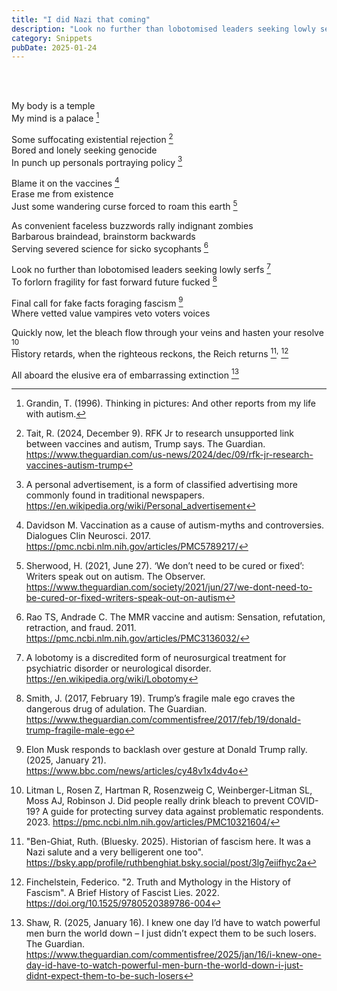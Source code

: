 ```yaml
---
title: "I did Nazi that coming"
description: "Look no further than lobotomised leaders seeking lowly serfs, To forlorn fragility for fast forward future fucked, Final call for fake facts foraging fascism, Where vetted value vampires veto voters voices.."
category: Snippets
pubDate: 2025-01-24
---
```

<br>
<br>

My body is a temple   
My mind is a palace [^1]
 
Some suffocating existential rejection [^2]  
Bored and lonely seeking genocide  
In punch up personals portraying policy [^4]  

Blame it on the vaccines [^5]  
Erase me from existence  
Just some wandering curse forced to roam this earth [^6]  

As convenient faceless buzzwords rally indignant zombies  
Barbarous braindead, brainstorm backwards  
Serving severed science for sicko sycophants [^8]  

Look no further than lobotomised leaders seeking lowly serfs [^9]  
To forlorn fragility for fast forward future fucked [^10]  

Final call for fake facts foraging fascism [^11]  
Where vetted value vampires veto voters voices 

Quickly now, let the bleach flow through your veins and hasten your resolve [^13]  
History retards, when the righteous reckons, the Reich returns [^14]<sup>,</sup> [^15]  

All aboard the elusive era of embarrassing extinction [^16]  

[^1]: Grandin, T. (1996). Thinking in pictures: And other reports from my life with autism.

[^2]: Tait, R. (2024, December 9). RFK Jr to research unsupported link between vaccines and autism, Trump says. The Guardian. https://www.theguardian.com/us-news/2024/dec/09/rfk-jr-research-vaccines-autism-trump

[^4]: A personal advertisement, is a form of classified advertising more commonly found in traditional newspapers. https://en.wikipedia.org/wiki/Personal_advertisement

[^5]: Davidson M. Vaccination as a cause of autism-myths and controversies. Dialogues Clin Neurosci. 2017. https://pmc.ncbi.nlm.nih.gov/articles/PMC5789217/

[^6]: Sherwood, H. (2021, June 27). ‘We don’t need to be cured or fixed’: Writers speak out on autism. The Observer. https://www.theguardian.com/society/2021/jun/27/we-dont-need-to-be-cured-or-fixed-writers-speak-out-on-autism

[^8]: Rao TS, Andrade C. The MMR vaccine and autism: Sensation, refutation, retraction, and fraud. 2011. https://pmc.ncbi.nlm.nih.gov/articles/PMC3136032/

[^9]: A lobotomy is a discredited form of neurosurgical treatment for psychiatric disorder or neurological disorder. https://en.wikipedia.org/wiki/Lobotomy

[^10]: Smith, J. (2017, February 19). Trump’s fragile male ego craves the dangerous drug of adulation. The Guardian. https://www.theguardian.com/commentisfree/2017/feb/19/donald-trump-fragile-male-ego

[^11]: Elon Musk responds to backlash over gesture at Donald Trump rally. (2025, January 21). https://www.bbc.com/news/articles/cy48v1x4dv4o


[^13]: Litman L, Rosen Z, Hartman R, Rosenzweig C, Weinberger-Litman SL, Moss AJ, Robinson J. Did people really drink bleach to prevent COVID-19? A guide for protecting survey data against problematic respondents. 2023. 
https://pmc.ncbi.nlm.nih.gov/articles/PMC10321604/

[^14]: "Ben-Ghiat, Ruth. (Bluesky. 2025). Historian of fascism here. It was a Nazi salute and a very belligerent one too".  https://bsky.app/profile/ruthbenghiat.bsky.social/post/3lg7eiifhyc2a

[^15]: Finchelstein, Federico. "2. Truth and Mythology in the History of Fascism". A Brief History of Fascist Lies. 2022. https://doi.org/10.1525/9780520389786-004

[^16]: Shaw, R. (2025, January 16). I knew one day I’d have to watch powerful men burn the world down – I just didn’t expect them to be such losers. The Guardian. https://www.theguardian.com/commentisfree/2025/jan/16/i-knew-one-day-id-have-to-watch-powerful-men-burn-the-world-down-i-just-didnt-expect-them-to-be-such-losers
